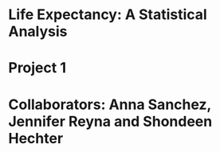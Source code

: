 # Life Expectancy: A Statistical Analysis
# Project 1
# Collaborators: Anna Sanchez, Jennifer Reyna and Shondeen Hechter
